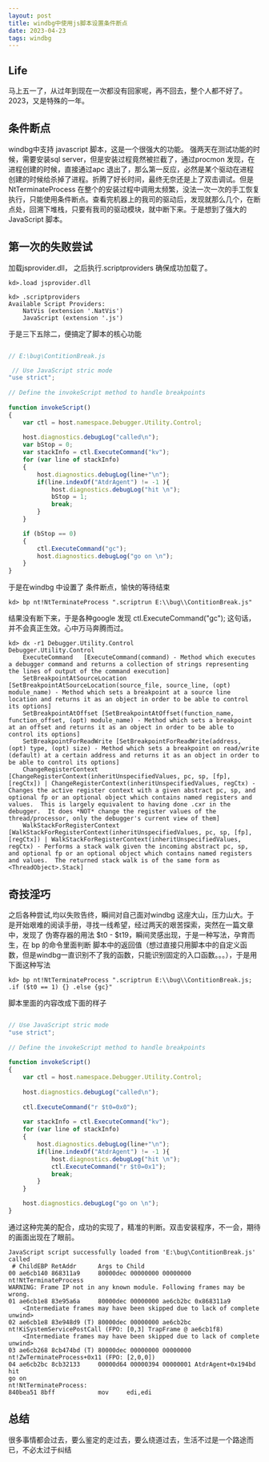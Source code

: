 ```yaml
---
layout: post
title: windbg中使用js脚本设置条件断点
date: 2023-04-23
tags: windbg
---
```


## Life
马上五一了，从过年到现在一次都没有回家呢，再不回去，整个人都不好了。2023，又是特殊的一年。

## 条件断点
windbg中支持 javascript 脚本，这是一个很强大的功能。 强两天在测试功能的时候，需要安装sql server，但是安装过程竟然被拦截了，通过procmon 发现，在进程创建的时候，直接通过apc 退出了，那么第一反应，必然是某个驱动在进程创建的时候给杀掉了进程。折腾了好长时间，最终无奈还是上了双击调试。但是NtTerminateProcess 在整个的安装过程中调用太频繁，没法一次一次的手工恢复执行，只能使用条件断点。查看完机器上的我司的驱动后，发现就那么几个，在断点处，回溯下堆栈，只要有我司的驱动模块，就中断下来。于是想到了强大的 JavaScript 脚本。

## 第一次的失败尝试
加载jsprovider.dll， 之后执行.scriptproviders 确保成功加载了。
```
kd>.load jsprovider.dll

kd> .scriptproviders
Available Script Providers:
    NatVis (extension '.NatVis')
    JavaScript (extension '.js')
```

于是三下五除二，便搞定了脚本的核心功能
```javascript

// E:\bug\ContitionBreak.js

 // Use JavaScript stric mode 
"use strict";
 
// Define the invokeScript method to handle breakpoints
 
function invokeScript()
{
	var ctl = host.namespace.Debugger.Utility.Control;
	
	host.diagnostics.debugLog("called\n");
	var bStop = 0;
	var stackInfo = ctl.ExecuteCommand("kv");
	for (var line of stackInfo)
	{
		host.diagnostics.debugLog(line+"\n");
		if(line.indexOf("AtdrAgent") != -1 ){
			host.diagnostics.debugLog("hit \n");
            bStop = 1;
			break;
		}
	}

    if (bStop == 0)
    {
        ctl.ExecuteCommand("gc");
        host.diagnostics.debugLog("go on \n");
    }
}

```

于是在windbg 中设置了 条件断点，愉快的等待结束
```
kd> bp nt!NtTerminateProcess ".scriptrun E:\\bug\\ContitionBreak.js"
```

结果没有断下来，于是各种google 发现 ctl.ExecuteCommand("gc"); 这句话，并不会真正生效。心中万马奔腾而过。
```
kd> dx -r1 Debugger.Utility.Control
Debugger.Utility.Control                
    ExecuteCommand   [ExecuteCommand(command) - Method which executes a debugger command and returns a collection of strings representing the lines of output of the command execution]
    SetBreakpointAtSourceLocation [SetBreakpointAtSourceLocation(source_file, source_line, (opt) module_name) - Method which sets a breakpoint at a source line location and returns it as an object in order to be able to control its options]
    SetBreakpointAtOffset [SetBreakpointAtOffset(function_name, function_offset, (opt) module_name) - Method which sets a breakpoint at an offset and returns it as an object in order to be able to control its options]
    SetBreakpointForReadWrite [SetBreakpointForReadWrite(address, (opt) type, (opt) size) - Method which sets a breakpoint on read/write (default) at a certain address and returns it as an object in order to be able to control its options]
    ChangeRegisterContext [ChangeRegisterContext(inheritUnspecifiedValues, pc, sp, [fp], [regCtx]) | ChangeRegisterContext(inheritUnspecifiedValues, regCtx) - Changes the active register context with a given abstract pc, sp, and optional fp or an optional object which contains named registers and values.  This is largely equivalent to having done .cxr in the debugger.  It does *NOT* change the register values of the thread/processor, only the debugger's current view of them]
    WalkStackForRegisterContext [WalkStackForRegisterContext(inheritUnspecifiedValues, pc, sp, [fp], [regCtx]) | WalkStackForRegisterContext(inheritUnspecifiedValues, regCtx) - Performs a stack walk given the incoming abstract pc, sp, and optional fp or an optional object which contains named registers and values.  The returned stack walk is of the same form as <ThreadObject>.Stack]

```

## 奇技淫巧
之后各种尝试,均以失败告终，瞬间对自己面对windbg 这座大山，压力山大。于是开始艰难的阅读手册，寻找一线希望，经过两天的艰苦探索，突然在一篇文章中，发现了 伪寄存器的用法 $t0 - $t19，瞬间灵感出现，于是一种写法，孕育而生，在 bp 的命令里面判断 脚本中的返回值（想过直接只用脚本中的自定义函数，但是windbg一直识别不了我的函数，只能识别固定的入口函数。。。），于是用下面这种写法
```
kd> bp nt!NtTerminateProcess ".scriptrun E:\\bug\\ContitionBreak.js; .if ($t0 == 1) {} .else {gc}"

```

脚本里面的内容改成下面的样子
```javascript

// Use JavaScript stric mode 
"use strict";
 
// Define the invokeScript method to handle breakpoints
 
function invokeScript()
{
	var ctl = host.namespace.Debugger.Utility.Control;
	
	host.diagnostics.debugLog("called\n");
	
	ctl.ExecuteCommand("r $t0=0x0");
	
	var stackInfo = ctl.ExecuteCommand("kv");
	for (var line of stackInfo)
	{
        host.diagnostics.debugLog(line+"\n");
		if(line.indexOf("AtdrAgent") != -1 ){
			host.diagnostics.debugLog("hit \n");
			ctl.ExecuteCommand("r $t0=0x1");
			break;
		}
	}

	host.diagnostics.debugLog("go on \n");
}

```

通过这种完美的配合，成功的实现了，精准的判断。双击安装程序，不一会，期待的画面出现在了眼前。
```
JavaScript script successfully loaded from 'E:\bug\ContitionBreak.js'
called
 # ChildEBP RetAddr      Args to Child              
00 ae6cb140 868311a9     80000dec 00000000 00000000 nt!NtTerminateProcess
WARNING: Frame IP not in any known module. Following frames may be wrong.
01 ae6cb1e8 83e95a6a     80000dec 00000000 ae6cb2bc 0x868311a9
    <Intermediate frames may have been skipped due to lack of complete unwind>
02 ae6cb1e8 83e948d9 (T) 80000dec 00000000 ae6cb2bc nt!KiSystemServicePostCall (FPO: [0,3] TrapFrame @ ae6cb1f8)
    <Intermediate frames may have been skipped due to lack of complete unwind>
03 ae6cb268 8cb474bd (T) 80000dec 00000000 00000000 nt!ZwTerminateProcess+0x11 (FPO: [2,0,0])
04 ae6cb2bc 8cb32133     00000d64 00000394 00000001 AtdrAgent+0x194bd
hit 
go on 
nt!NtTerminateProcess:
840bea51 8bff            mov     edi,edi
```


## 总结
很多事情都会过去，要么鉴定的走过去，要么绕道过去，生活不过是一个路途而已，不必太过于纠结